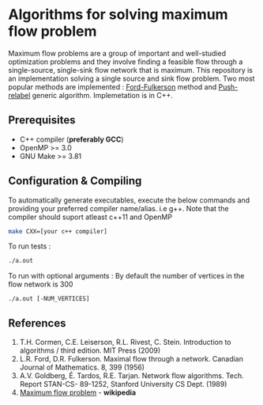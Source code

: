 # Algorithms for solving maximum flow problem

Maximum flow problems are a group of important and well-studied optimization
problems and they involve finding a feasible flow through a single-source, single-sink flow network that is maximum. This repository is an implementation solving a single source and sink flow problem. Two most popular methods are implemented : [Ford-Fulkerson](https://en.wikipedia.org/wiki/Ford–Fulkerson_algorithm) method and [Push-relabel](https://en.wikipedia.org/wiki/Push–relabel_maximum_flow_algorithm) generic algorithm. Implemetation is in C++.

## Prerequisites

* C++ compiler (**preferably GCC**)
* OpenMP >= 3.0
* GNU Make >= 3.81


## Configuration & Compiling

To automatically generate executables, execute the below commands and providing your preferred compiler name/alias. i.e g++. Note that the compiler should suport atleast c++11 and OpenMP
```bash
make CXX=[your c++ compiler]
```
To run tests :
```bash
./a.out
```
To run with optional arguments : By default the number of vertices in the flow network is 300
```
./a.out [-NUM_VERTICES]
```

## References
1. T.H. Cormen, C.E. Leiserson, R.L. Rivest, C. Stein. Introduction to algorithms / third edition.
MIT Press (2009)
2. L.R. Ford, D.R. Fulkerson. Maximal flow through a network. Canadian Journal of
Mathematics. 8, 399 (1956)
3. A.V. Goldberg, É. Tardos, R.E. Tarjan. Network flow algorithms. Tech. Report STAN-CS-
89-1252, Stanford University CS Dept. (1989)
4. [Maximum flow problem](https://en.wikipedia.org/wiki/Maximum_flow_problem) - **wikipedia**
